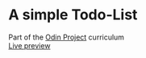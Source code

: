 # A simple Todo-List
Part of the [Odin Project](https://www.theodinproject.com/) curriculum <br>
[Live preview](https://gibsongf.github.io/Todo-List/)

